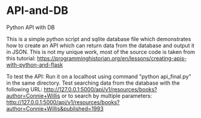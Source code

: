 # API-and-DB
Python API with DB

This is a simple python script and sqlite database file which demonstrates how to create an API which can return data from the database and output it in JSON.
This is not my unique work, most of the source code is taken from this tutorial: https://programminghistorian.org/en/lessons/creating-apis-with-python-and-flask

To test the API: 
Run it on a localhost using command "python api_final.py" in the same directory.
Test searching data from the database with the following URL:
  http://127.0.0.1:5000/api/v1/resources/books?author=Connie+Willis
or to search by multiple parameters:
  http://127.0.0.1:5000/api/v1/resources/books?author=Connie+Willis&published=1993
